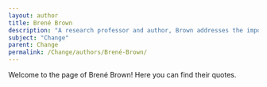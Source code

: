 ```yaml
---
layout: author
title: Brené Brown
description: "A research professor and author, Brown addresses the importance of vulnerability and courage in embracing change, particularly in her books like 'Dare to Lead'."
subject: "Change"
parent: Change
permalink: /Change/authors/Brené-Brown/
---
```


Welcome to the page of Brené Brown! Here you can find their quotes.
